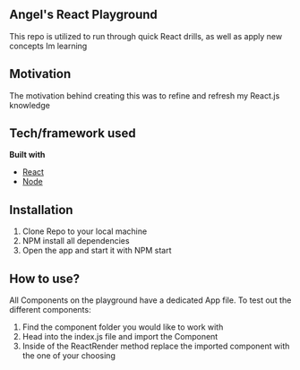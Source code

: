 ## Angel's React Playground
This repo is utilized to run through quick React drills, as well as apply new concepts Im learning
## Motivation
The motivation behind creating this was to refine and refresh my React.js knowledge

## Tech/framework used
<b>Built with</b>
- [React](https://reactjs.org/)
- [Node](https://nodejs.org/en/)

## Installation
1. Clone Repo to your local machine 
2. NPM install all dependencies
3. Open the app and start it with NPM start
## How to use?
All Components on the playground have a dedicated App file.
To test out the different components:
1. Find the component folder you would like to work with 
2. Head into the index.js file and import the Component 
3. Inside of the ReactRender method replace the imported component with the one of your choosing
